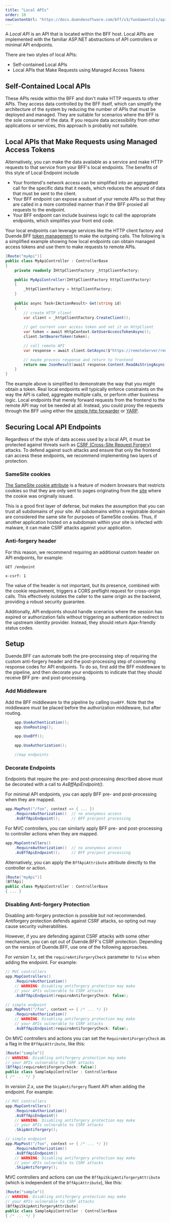 ```yaml
---
title: "Local APIs"
order: 10
newContentUrl: "https://docs.duendesoftware.com/bff/v3/fundamentals/apis/local/"
---
```


A _Local API_ is an API that is located within the BFF host. Local APIs are implemented with the familiar ASP.NET
abstractions of API controllers or minimal API endpoints.

There are two styles of local APIs:

- Self-contained Local APIs
- Local APIs that Make Requests using Managed Access Tokens

## Self-Contained Local APIs

These APIs reside within the BFF and don't make HTTP requests to other APIs. They access data controlled by the BFF
itself, which can simplify the architecture of the system by reducing the number of APIs that must be deployed and
managed. They are suitable for scenarios where the BFF is the sole consumer of the data. If you require data
accessibility from other applications or services, this approach is probably not suitable.

## Local APIs that Make Requests using Managed Access Tokens

Alternatively, you can make the data available as a service and make HTTP requests to that service from your BFF's local
endpoints. The benefits of this style of Local Endpoint include

- Your frontend's network access can be simplified into an aggregated call for the specific data that it needs, which
  reduces the amount of data that must be sent to the client.
- Your BFF endpoint can expose a subset of your remote APIs so that they are called in a more controlled manner than if
  the BFF proxied all requests to the endpoint.
- Your BFF endpoint can include business logic to call the appropriate endpoints, which simplifies your front end code.

Your local endpoints can leverage services like the HTTP client factory and Duende.BFF [token management](/bff/v2/tokens) to
make the outgoing calls. The following is a simplified example showing how local endpoints can obtain managed access
tokens and use them to make requests to remote APIs.

```cs
[Route("myApi")]
public class MyApiController : ControllerBase
{
    private readonly IHttpClientFactory _httpClientFactory;

    public MyApiController(IHttpClientFactory httpClientFactory)
    {
        _httpClientFactory = httpClientFactory;
    }
    
    public async Task<IActionResult> Get(string id)
    {
        // create HTTP client
        var client = _httpClientFactory.CreateClient();
        
        // get current user access token and set it on HttpClient
        var token = await HttpContext.GetUserAccessTokenAsync();
        client.SetBearerToken(token);

        // call remote API
        var response = await client.GetAsync($"https://remoteServer/remoteApi?id={id}");

        // maybe process response and return to frontend
        return new JsonResult(await response.Content.ReadAsStringAsync());
    }
}
```

The example above is simplified to demonstrate the way that you might obtain a token. Real local endpoints will
typically enforce constraints on the way the API is called, aggregate multiple calls, or perform other business logic.
Local endpoints that merely forward requests from the frontend to the remote API may not be needed at all. Instead, you
could proxy the requests through the BFF using either the [simple http forwarder](/bff/v2/apis/remote) or [YARP](/bff/v2/apis/yarp).

## Securing Local API Endpoints

Regardless of the style of data access used by a local API, it must be protected against threats such
as [CSRF (Cross-Site Request Forgery)](https://developer.mozilla.org/en-US/docs/Glossary/CSRF) attacks. To defend
against such attacks and ensure that only the frontend can access these endpoints, we recommend implementing two layers
of protection.

### SameSite cookies

[The SameSite cookie attribute](https://developer.mozilla.org/en-US/docs/Web/HTTP/Headers/Set-Cookie#samesitesamesite-value)
is a feature of modern browsers that restricts cookies so that they are only sent to pages originating from
the [site](https://developer.mozilla.org/en-US/docs/Glossary/Site) where the cookie was originally issued.

This is a good first layer of defense, but makes the assumption that you can trust all subdomains of your site. All
subdomains within a registrable domain are considered the same site for purposes of SameSite cookies. Thus, if another
application hosted on a subdomain within your site is infected with malware, it can make CSRF attacks against your
application.

### Anti-forgery header

For this reason, we recommend requiring an additional custom header on API endpoints, for example:

```
GET /endpoint

x-csrf: 1
```

The value of the header is not important, but its presence, combined with the cookie requirement, triggers a CORS
preflight request for cross-origin calls. This effectively isolates the caller to the same origin as the backend,
providing a robust security guarantee.

Additionally, API endpoints should handle scenarios where the session has expired or authorization fails without
triggering an authentication redirect to the upstream identity provider. Instead, they should return Ajax-friendly
status codes.

## Setup

Duende.BFF can automate both the pre-processing step of requiring the custom anti-forgery header and the post-processing
step of converting response codes for API endpoints. To do so, first add the BFF middleware to the pipeline, and then
decorate your endpoints to indicate that they should receive BFF pre- and post-processing.

### Add Middleware

Add the BFF middleware to the pipeline by calling `UseBFF`. Note that the middleware must be placed before the
authorization middleware, but after routing.

```csharp
    app.UseAuthentication();
    app.UseRouting();

    app.UseBff();

    app.UseAuthorization();

    //map endpoints
```

### Decorate Endpoints

Endpoints that require the pre- and post-processing described above must be decorated with a call to
*AsBffApiEndpoint()*.

For minimal API endpoints, you can apply BFF pre- and post-processing when they are mapped.

```csharp
app.MapPost("/foo", context => { ... })
    .RequireAuthorization()  // no anonymous access
    .AsBffApiEndpoint();     // BFF pre/post processing
```

For MVC controllers, you can similarly apply BFF pre- and post-processing to controller actions when they are mapped.

```csharp
app.MapControllers()
    .RequireAuthorization()  // no anonymous access
    .AsBffApiEndpoint();     // BFF pre/post processing
```

Alternatively, you can apply the `BffApiAttribute` attribute directly to the controller or action.

```csharp
[Route("myApi")]
[BffApi]
public class MyApiController : ControllerBase
{ ... }
```

### Disabling Anti-forgery Protection

Disabling anti-forgery protection is possible but not recommended. Antiforgery protection defends against CSRF attacks,
so opting out may cause security vulnerabilities.

However, if you are defending against CSRF attacks with some other mechanism, you can opt out of Duende.BFF's CSRF
protection. Depending on the version of Duende.BFF, use one of the following approaches.

For *version 1.x*, set the `requireAntiForgeryCheck` parameter to `false` when adding the endpoint. For example:

```csharp
// MVC controllers
app.MapControllers()
    .RequireAuthorization()
    // WARNING: Disabling antiforgery protection may make
    // your APIs vulnerable to CSRF attacks
    .AsBffApiEndpoint(requireAntiforgeryCheck: false);

// simple endpoint
app.MapPost("/foo", context => { /* ... */ })
    .RequireAuthorization()
    // WARNING: Disabling antiforgery protection may make
    // your APIs vulnerable to CSRF attacks
    .AsBffApiEndpoint(requireAntiforgeryCheck: false);
```

On MVC controllers and actions you can set the `RequireAntiForgeryCheck` as a flag in the `BffApiAttribute`, like this:

```csharp
[Route("sample")]
// WARNING: Disabling antiforgery protection may make
// your APIs vulnerable to CSRF attacks
[BffApi(requireAntiForgeryCheck: false)]
public class SampleApiController : ControllerBase
{ /* ... */ }
```

In *version 2.x*, use the `SkipAntiforgery` fluent API when adding the endpoint. For example:

```csharp
// MVC controllers
app.MapControllers()
    .RequireAuthorization()
    .AsBffApiEndpoint()
    // WARNING: Disabling antiforgery protection may make
    // your APIs vulnerable to CSRF attacks
    .SkipAntiforgery();

// simple endpoint
app.MapPost("/foo", context => { /* ... */ })
    .RequireAuthorization()
    .AsBffApiEndpoint()
    // WARNING: Disabling antiforgery protection may make
    // your APIs vulnerable to CSRF attacks
    .SkipAntiforgery();
```

MVC controllers and actions can use the `BffApiSkipAntiforgeryAttribute` (which is independent of the
`BffApiAttribute`), like this:

```csharp
[Route("sample")]
// WARNING: Disabling antiforgery protection may make
// your APIs vulnerable to CSRF attacks
[BffApiSkipAntiforgeryAttribute]
public class SampleApiController : ControllerBase
{ /* ... */ }
```







